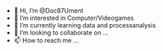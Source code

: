 - 👋 Hi, I’m @Doc87Ument
- 👀 I’m interested in Computer/Videogames
- 🌱 I’m currently learning data and processanalysis
- 💞️ I’m looking to collaborate on ...
- 📫 How to reach me ...

<!---
Doc87Ument/Doc87Ument is a ✨ special ✨ repository because its `README.md` (this file) appears on your GitHub profile.
You can click the Preview link to take a look at your changes.
--->

